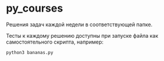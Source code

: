 # py_courses

Решения задач каждой недели в соответствующей папке.

Тесты к каждому решению доступны при запуске файла как самостоятельного скрипта, например:

`python3 bananas.py`
